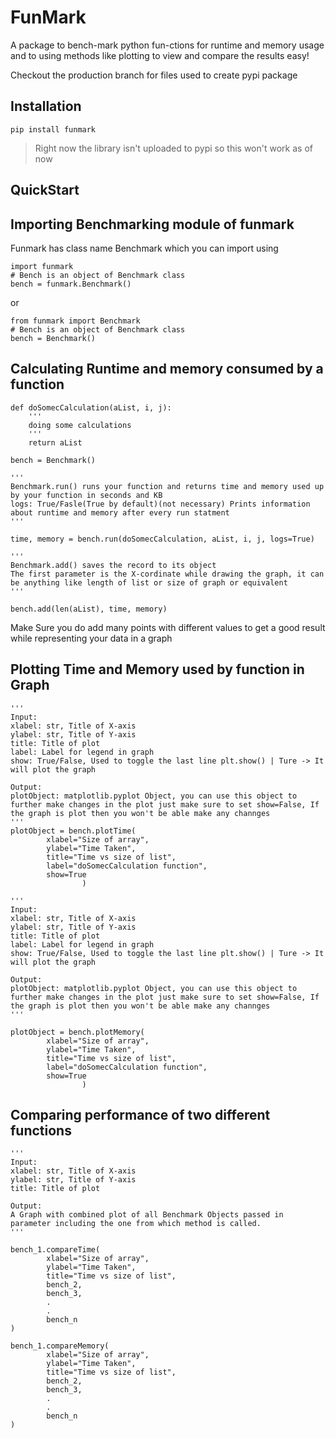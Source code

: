 # FunMark

A package to bench-mark python fun-ctions for runtime and memory usage and to using methods like plotting to view and compare the results easy!

Checkout the production branch for files used to create pypi package

## Installation  
`pip install funmark`
> Right now the library isn't uploaded to pypi so this won't work as of now 

## QuickStart

## Importing Benchmarking module of funmark
Funmark has class name Benchmark which you can import using 
```
import funmark
# Bench is an object of Benchmark class
bench = funmark.Benchmark()
```
or
```
from funmark import Benchmark
# Bench is an object of Benchmark class
bench = Benchmark()
```

## Calculating Runtime and memory consumed by a function

```
def doSomecCalculation(aList, i, j):
    '''
    doing some calculations
    '''
    return aList

bench = Benchmark()

'''
Benchmark.run() runs your function and returns time and memory used up by your function in seconds and KB
logs: True/Fasle(True by default)(not necessary) Prints information about runtime and memory after every run statment
'''

time, memory = bench.run(doSomecCalculation, aList, i, j, logs=True)

'''
Benchmark.add() saves the record to its object
The first parameter is the X-cordinate while drawing the graph, it can be anything like length of list or size of graph or equivalent
'''

bench.add(len(aList), time, memory)
```
Make Sure you do add many points with different values to get a good result while representing your data in a graph

## Plotting Time and Memory used by function in Graph
```
'''
Input:
xlabel: str, Title of X-axis
ylabel: str, Title of Y-axis
title: Title of plot
label: Label for legend in graph
show: True/False, Used to toggle the last line plt.show() | Ture -> It will plot the graph

Output:
plotObject: matplotlib.pyplot Object, you can use this object to further make changes in the plot just make sure to set show=False, If the graph is plot then you won't be able make any channges
'''
plotObject = bench.plotTime(
        xlabel="Size of array",
        ylabel="Time Taken",
        title="Time vs size of list",
        label="doSomecCalculation function",
        show=True
                )

'''
Input:
xlabel: str, Title of X-axis
ylabel: str, Title of Y-axis
title: Title of plot
label: Label for legend in graph
show: True/False, Used to toggle the last line plt.show() | Ture -> It will plot the graph

Output:
plotObject: matplotlib.pyplot Object, you can use this object to further make changes in the plot just make sure to set show=False, If the graph is plot then you won't be able make any channges
'''

plotObject = bench.plotMemory(
        xlabel="Size of array",
        ylabel="Time Taken",
        title="Time vs size of list",
        label="doSomecCalculation function",
        show=True
                )

```

## Comparing performance of two different functions
```
'''
Input:
xlabel: str, Title of X-axis
ylabel: str, Title of Y-axis
title: Title of plot

Output:
A Graph with combined plot of all Benchmark Objects passed in parameter including the one from which method is called.
'''

bench_1.compareTime(
        xlabel="Size of array",
        ylabel="Time Taken",
        title="Time vs size of list",
        bench_2,
        bench_3,
        .
        .
        bench_n
)

bench_1.compareMemory(
        xlabel="Size of array",
        ylabel="Time Taken",
        title="Time vs size of list",
        bench_2,
        bench_3,
        .
        .
        bench_n
)

```
